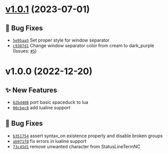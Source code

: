 # [v1.0.1](https://github.com/spaceduck-theme/nvim/compare/v1.0.0...v1.0.1) (2023-07-01)

## 🐛 Bug Fixes
- [`5e95aa5`](https://github.com/spaceduck-theme/nvim/commit/5e95aa5)  Set proper style for window separator 
- [`c9307d1`](https://github.com/spaceduck-theme/nvim/commit/c9307d1)  Change window separator color from cream to dark_purple (Issues: [`#5`](https://github.com/spaceduck-theme/nvim/issues/5))

# v1.0.0 (2022-12-20)

## ✨ New Features
- [`62bd408`](https://github.com/spaceduck-theme/nvim/commit/62bd408)  port basic spaceduck to lua 
- [`00cbec8`](https://github.com/spaceduck-theme/nvim/commit/00cbec8)  add lualine support 

## 🐛 Bug Fixes
- [`b351754`](https://github.com/spaceduck-theme/nvim/commit/b351754)  assert syntax_on existence properly and disable broken groups 
- [`ab971f0`](https://github.com/spaceduck-theme/nvim/commit/ab971f0)  fix errors in lualine support 
- [`73c45d1`](https://github.com/spaceduck-theme/nvim/commit/73c45d1)  remove unwanted character from StatusLineTermNC

